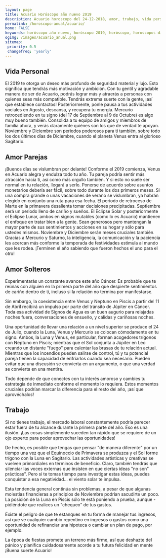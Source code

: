 ```yaml
---
layout: page
title: Acuario Horóscopo año nuevo 2019 
description: Acuario horoscopo del 24-12-2018, amor, trabajo, vida personal. Todas las predicciones para Acuario gratis. Disfruta este año nuevo.
permalink: /horoscopo-anual/acuario/
home: FALSE
keywords: horóscopo año nuevo, horóscopo 2019, horóscopo, horoscopos diarios gratis del dia de hoy, horóscopo diario gratis,horóscopo ano nuevo 2019, horóscopo esperanza gracia, horoscopo Acuario 2019, horoscop, horóscopos gratis, horoscopo Acuario, horoscopo Acuario 2019 gratis, Tarot, Astrologia, Zodíaco, Acuario, horoscopo gratis,tarot en femenino,videncia gratuita,horoscopos gratuitos,horóscopos, astrologia,videncia gratis
ogimg: /images/acuario_anual.png
sitemap:
 priority: 0.5
 changefreq: 'yearly'
---
```




## Vida Personal

El 2019 te otorga un deseo más profundo de seguridad material y lujo. Esto significa que tendrás más motivación y ambición. Con tu gentil y agradable manera de ser de Acuario, podrás lograr más y atraerás a personas con quienes seas más compatible. 
Tendrás extrema suerte con la gente, ¡así que establece contactos! Posteriormente, ponle pausa a tus actividades sociales en Agosto, descansa, y recupera tu energía. 
Mercurio retrocediendo en tu signo (del 17 de Septiembre al 9 de Octubre) es algo muy bueno también. Consolida a tu equipo de amigos y miembros de familia ahora, y verás claramente quiénes son los que de verdad te apoyan. 
Noviembre y Diciembre son periodos poderosos para ti también, sobre todo los dos últimos días de Diciembre, cuando el planeta Venus entra al glorioso Sagitario. 

## Amor Parejas

¡Buenos días se vislumbran por delante! Conforme el 2019 comienza, Venus en Acuario alegra y endulza todo tu año.
Tu pareja podría sentir más atracción hacia ti, así como más orgullo también. Y si esto no suele ser normal en tu relación, llegará a serlo.
Ponerse de acuerdo sobre asuntos monetarios debería ser fácil, sobre todo durante los dos primeros meses. Si una compra grande o unas vacaciones de verano se vislumbran, ya habrán elegido en conjunto una ruta para esa fecha. El periodo de retroceso de Marte en la primavera desalienta tomar decisiones precipitadas.
   Septiembre será un periodo lleno de cariño y sueños. El Eclipse Solar y posteriormente el Eclipse Lunar, ambos en signos mutables (como lo es Acuario) mantienen el enfoque en tratar bien a la gente. Sean generosos pero mantengan la mayor parte de sus sentimientos y acciones en su hogar y sólo para ustedes mismos.
Noviembre y Diciembre serán meses cruciales también. Gracias a Mercurio y Saturno, la inteligencia, la comunicación y la paciencia les acercan más conforme la temporada de festividades estimula al mundo que les rodea. ¡Terminen el año sabiendo que fueron hechos el uno para el otro!

## Amor Solteros

Experimentarás un constante avance este año Cáncer. Es probable que te reúnas con alguien en la primera parte del año que despierte sentimientos de cariño dentro de ti, incluso si la relación no termina por manifestarse.


Sin embargo, la coexistencia entre Venus y Neptuno en Piscis a partir del 11 de Abril recibirá un impulso por parte del tránsito de Júpiter en Cáncer. Toda esa actividad de Signos de Agua es un buen augurio para relajadas noches fuera,  conversaciones de ensueño, y cálidas y cariñosas noches.


Una oportunidad de llevar una relación a un nivel superior se produce el 24 de Julio, cuando la Luna, Venus y Mercurio se colocan cómodamente en tu signo. Ambos, la Luna y Venus, en particular, forman acogedores trígonos con Neptuno en Piscis; mientras que el Sol conjunta a Júpiter en Leo creando un distante "fuego" para calentar las brasas de tu relación actual. Mientras que los incendios pueden salirse de control, tú y tu potencial pareja tienen la capacidad de enfriarlos cuando sea necesario. Pueden evitar que una discusión se convierta en un argumento, o que una verdad se convierta en una mentira.


Todo depende de que conectes con tu interés amoroso y cambies tu estrategia de inmediato conforme el momento lo requiera. Estos momentos cruciales podrían marcar la diferencia para el resto del año, ¡así que aprovéchalos!


## Trabajo

Si no tienes trabajo, el mercado laboral constantemente podría parecer estar fuera de tu alcance durante la primera parte del año. Eso es una ilusión. ¡Las cosas simplemente suceden tan rápido que se requiere de un ojo experto para poder aprovechar las oportunidades!


De hecho, es posible que tengas que pensar "de manera diferente" por un tiempo una vez que el Equinoccio de Primavera se produzca y el Sol forme trígono con la Luna en Sagitario. Las actividades artísticas y creativas se vuelven primordiales en términos de beneficio. Claro, también tendrás que silenciar las voces externas que insisten en que ciertas ideas "no son” prácticas". Pero si te tomas tiempo para investigar estas ideas, puedes conquistar a esa negatividad... el viento solar te impulsa.


Esta tendencia general continúa sin problemas, a pesar de que algunas molestias financieras a principios de Noviembre podrían sacudirte un poco. La posición de la Luna en Piscis sólo te está poniendo a prueba, aunque - pidiéndote que realices un "chequeo" de tus gastos.


Existe el peligro de que te estanques en tu forma de manejar tus ingresos, así que ve cualquier cambio repentino en ingresos o gastos como una oportunidad de refinanciar una hipoteca o cambiar un plan de pago, por ejemplo.


La época de fiestas promete un terreno más firme, así que deshazte del pánico y planifica cuidadosamente acorde a tu futura felicidad en mente ¡Buena suerte Acuario!
